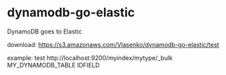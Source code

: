 # dynamodb-go-elastic
DynamoDB goes to Elastic

download:
https://s3.amazonaws.com/Vlasenko/dynamodb-go-elastic/test

example:
test http://localhost:9200/myindex/mytype/_bulk MY_DYNAMODB_TABLE IDFIELD
